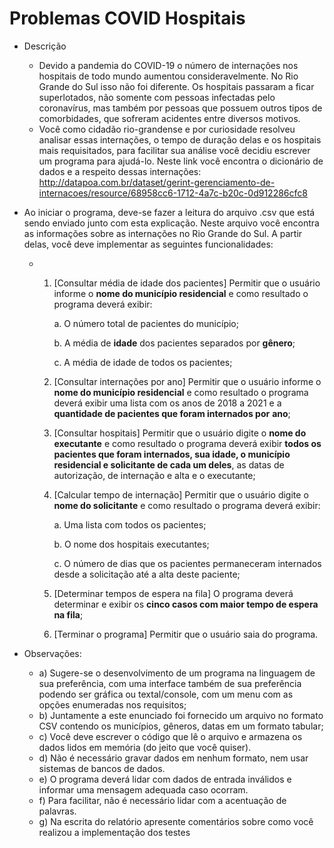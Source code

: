# Problemas COVID Hospitais

- Descrição
  - Devido a pandemia do COVID-19 o número de internações nos hospitais de todo mundo  aumentou consideravelmente. No Rio Grande do Sul isso não foi diferente. Os hospitais  passaram a ficar superlotados, não somente com pessoas infectadas pelo coronavírus,  mas também por pessoas que possuem outros tipos de comorbidades, que sofreram  acidentes entre diversos motivos. 
  - Você como cidadão rio-grandense e por curiosidade resolveu analisar essas internações,  o tempo de duração delas e os hospitais mais requisitados, para facilitar sua análise você  decidiu escrever um programa para ajudá-lo. Neste link você encontra o dicionário de dados  e a respeito dessas internações: http://datapoa.com.br/dataset/gerint-gerenciamento-de-internacoes/resource/68958cc6-1712-4a7c-b20c-0d912286cfc8

- Ao iniciar o programa, deve-se fazer a leitura do arquivo .csv que está sendo enviado junto  com esta explicação. Neste arquivo você encontra as informações sobre as internações no  Rio Grande do Sul. A partir delas, você deve implementar as seguintes funcionalidades: 

  - 1. [Consultar média de idade dos pacientes] Permitir que o usuário informe o **nome do  município residencial** e como resultado o programa deverá exibir: 

       a. O número total de pacientes do município;

       b. A média de **idade** dos pacientes separados por **gênero**; 

       c. A média de idade de todos os pacientes; 

    2. [Consultar internações por ano] Permitir que o usuário informe o **nome do município  residencial** e como resultado o programa deverá exibir uma lista com os anos de  2018 a 2021 e a **quantidade de pacientes que foram internados por** **ano**; 

    3. [Consultar hospitais] Permitir que o usuário digite o **nome do executante** e como  resultado o programa deverá exibir **todos os pacientes que foram internados, sua  idade, o município residencial e solicitante de cada um deles**, as datas de  autorização, de internação e alta e o executante;

    4. [Calcular tempo de internação] Permitir que o usuário digite o **nome do solicitante** e  como resultado o programa deverá exibir: 

       a. Uma lista com todos os pacientes;

       b. O nome dos hospitais executantes; 

       c. O número de dias que os pacientes permaneceram internados desde a  solicitação até a alta deste paciente;

    5. [Determinar tempos de espera na fila] O programa deverá determinar e exibir os  **cinco casos com maior tempo de espera na fila**; 

    6. [Terminar o programa] Permitir que o usuário saia do programa. 

- Observações: 
  - a) Sugere-se o desenvolvimento de um programa na linguagem de sua preferência,  com uma interface também de sua preferência podendo ser gráfica ou  textal/console, com um menu com as opções enumeradas nos requisitos; 
  - b) Juntamente a este enunciado foi fornecido um arquivo no formato CSV contendo os  municípios, gêneros, datas em um formato tabular;  
  - c) Você deve escrever o código que lê o arquivo e armazena os dados lidos em  memória (do jeito que você quiser).  
  - d) Não é necessário gravar dados em nenhum formato, nem usar sistemas de bancos  de dados. 
  - e) O programa deverá lidar com dados de entrada inválidos e informar uma mensagem  adequada caso ocorram. 
  - f) Para facilitar, não é necessário lidar com a acentuação de palavras. 
  - g) Na escrita do relatório apresente comentários sobre como você realizou a  implementação dos testes